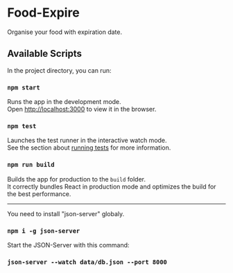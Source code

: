 # Food-Expire
Organise your food with expiration date.

## Available Scripts
In the project directory, you can run:

### `npm start`
Runs the app in the development mode.\
Open [http://localhost:3000](http://localhost:3000) to view it in the browser.

### `npm test`
Launches the test runner in the interactive watch mode.\
See the section about [running tests](https://facebook.github.io/create-react-app/docs/running-tests) for more information.

### `npm run build`
Builds the app for production to the `build` folder.\
It correctly bundles React in production mode and optimizes the build for the best performance.

-------------
You need to install "json-server" globaly.
### `npm i -g json-server`

Start the JSON-Server with this command:
### `json-server --watch data/db.json --port 8000`
